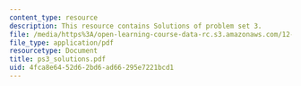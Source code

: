 ```yaml
---
content_type: resource
description: This resource contains Solutions of problem set 3.
file: /media/https%3A/open-learning-course-data-rc.s3.amazonaws.com/12-005-applications-of-continuum-mechanics-to-earth-atmospheric-and-planetary-sciences-spring-2006/4fca8e6452d62bd6ad66295e7221bcd1_ps3_solutions.pdf
file_type: application/pdf
resourcetype: Document
title: ps3_solutions.pdf
uid: 4fca8e64-52d6-2bd6-ad66-295e7221bcd1
---
```


